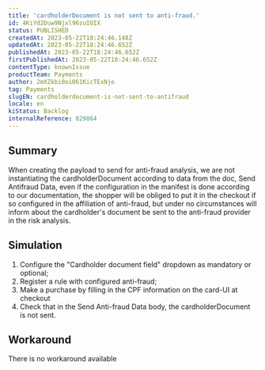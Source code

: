 ```yaml
---
title: 'cardholderDocument is not sent to anti-fraud.'
id: 4KiYd2Duw9Njxl96zuIOIX
status: PUBLISHED
createdAt: 2023-05-22T18:24:46.148Z
updatedAt: 2023-05-22T18:24:46.652Z
publishedAt: 2023-05-22T18:24:46.652Z
firstPublishedAt: 2023-05-22T18:24:46.652Z
contentType: knownIssue
productTeam: Payments
author: 2mXZkbi0oi061KicTExNjo
tag: Payments
slugEN: cardholderdocument-is-not-sent-to-antifraud
locale: en
kiStatus: Backlog
internalReference: 829864
---
```


## Summary



When creating the payload to send for anti-fraud analysis, we are not instantiating the cardholderDocument according to data from the doc, Send Antifraud Data, even if the configuration in the manifest is done according to our documentation, the shopper will be obliged to put it in the checkout if so configured in the affiliation of anti-fraud, but under no circumstances will inform about the cardholder's document be sent to the anti-fraud provider in the risk analysis.



##

## Simulation



1. Configure the "Cardholder document field" dropdown as mandatory or optional;
2. Register a rule with configured anti-fraud;
3. Make a purchase by filling in the CPF information on the card-UI at checkout
4. Check that in the Send Anti-fraud Data body, the cardholderDocument is not sent.


##

## Workaround


There is no workaround available





